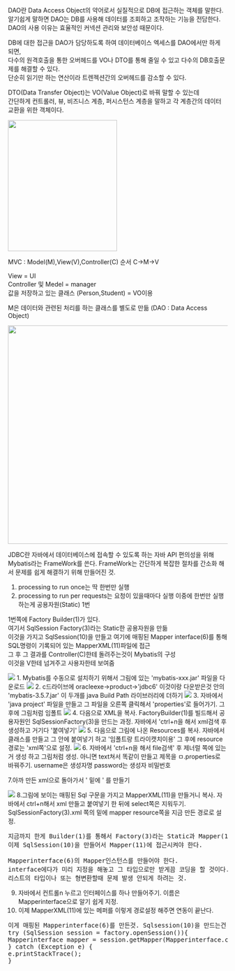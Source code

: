 DAO란 Data Access Object의 약어로서 실질적으로 DB에 접근하는 객체를 말한다.   
알기쉽게 말하면 DAO는 DB를 사용해 데이터를 조회하고 조작하는 기능을 전담한다.   
DAO의 사용 이유는 효율적인 커넥션 관리와 보안성 때문이다.   

DB에 대한 접근을 DAO가 담당하도록 하여 데이터베이스 엑세스를 DAO에서만
하게 되면,   
다수의 원격호출을 통한 오버헤드를 VO나 DTO를 통해 줄일 수 있고 다수의 DB호출문제를 해결할 수 있다.    
단순히 읽기만 하는 연산이라 트렌젝션간의 오버헤드를 감소할 수 있다.

DTO(Data Transfer Object)는 VO(Value Object)로 바꿔 말할 수 있는데   
간단하게 컨트롤러, 뷰, 비즈니스 계층, 퍼시스턴스 계층을 말하고 각 계층간의
데이터 교환을 위한 객체이다.

<img src="https://user-images.githubusercontent.com/93306929/178177268-4fbd4294-3091-493a-b44d-e1a223363b2f.png" width="250" height="300"/>

MVC : Model(M),View(V),Controller(C)
순서 C->M->V

View = UI   
Controller 및 Medel = manager   
값을 저장하고 있는 클래스 (Person,Student) = VO이용      

M은 데이터와 관련된 처리를 하는 클래스를 별도로 만듦 (DAO : Data Access Object)

<img src="https://user-images.githubusercontent.com/93306929/178178336-6c58fd5e-29d7-412a-8715-f569a740ab16.png" width="700" height="500"/>


JDBC란 자바에서 데이터베이스에 접속할 수 있도록 하는 자바 API
편의성을 위해 Mybatis라는 FrameWork를 쓴다.
FrameWork는 간단하게 복잡한 절차를 간소화 해서 문제를 쉽게 해결하기 위해 만들어진 것.

1. processing to run once는 딱 한번만 실행
2. processing to run per requests는 요청이 있을때마다 실행
이중에 한번만 실행 하는게 공용자원(Static) 1번

1번쪽에 Factory Builder(1)가 있다.   
여기서 SqlSession Factory(3)라는 Static한 공용자원을 만듦   
이것을 가지고 SqlSession(10)을 만들고 여기에 매핑된 Mapper interface(6)를 통해 SQL명령이 기록되어 있는 MapperXML(11)파일에 접근   
그 후 그 결과를 Controller(C)한테 돌려주는것이 Mybatis의 구성   
이것을 V한테 넘겨주고 사용자한테 보여줌   

<img src="https://user-images.githubusercontent.com/93306929/178179523-10a60fe0-19d8-4dba-90a0-6087a280a470.PNG"/>
1. Mybatis를 수동으로 설치하기 위해서 그림에 있는 'mybatis-xxx.jar' 파일을 다운로드

<img src="https://user-images.githubusercontent.com/93306929/178179620-4d38dd15-9cd2-429c-b2f8-4f16c3bfe94c.PNG"/>
2. c드라이브에 oracleexe->product->'jdbc6' 이것이랑 다운받은것 안의 'mybatis-3.5.7.jar' 이 두개를 java Build Path 라이브러리에 더하기

<img src="https://user-images.githubusercontent.com/93306929/178179716-762a1a08-0206-4ad5-ac6f-86dace8dd873.PNG"/>
3. 자바에서 'java project' 파일을 만들고 그 파일을 오른쪽 클릭해서 'properties'로 들어가기. 그 후에 그림처럼 임폴트

<img src="https://user-images.githubusercontent.com/93306929/178179795-b0cdc427-3931-4505-bb3c-91d8887b1405.PNG"/>
4. 다음으로 XML을 복사. FactoryBuilder(1)를 빌드해서 공용자원인 SqlSessionFactory(3)을 만드는 과정. 자바에서 'ctrl+n을 해서 xml검색 후 생성하고 거기다 '붙여넣기'

<img src="https://user-images.githubusercontent.com/93306929/178179921-7766dfdb-34e7-40f5-862e-e1ea793cd09b.PNG"/>
5. 다음으로 그림에 나온 Resources를 복사. 자바에서 클래스를 만들고 그 안에 붙여넣기 하고 '임폴트랑 트라이캣치이용' 그 후에 resource 경로는 'xml쪽'으로 설정.

<img src="https://user-images.githubusercontent.com/93306929/178180057-bb519a9c-ba4e-47a8-a4e2-c84b005e5600.PNG"/>
6. 자바에서 'ctrl+n을 해서 file검색' 후 제너럴 쪽에 있는거 생성 하고 그림처럼 생성.   
아니면 text쳐서 똑같이 만들고 제목을 ㅁ.properties로 바꿔주기. username은 생성자명 password는 생성자 비밀번호

7.아까 만든 xml으로 돌아가서 '<configuration> 밑에 <properties resource = "ㅁ.properties" />' 를 만들기
  
<img src="https://user-images.githubusercontent.com/93306929/178180255-c3027998-f4d7-4f2a-901b-a4213ea478b3.PNG"/>
8.그림에 보이는 매핑된 Sql 구문을 가지고 MapperXML(11)을 만들거니 복사.   
자바에서 ctrl+n해서 xml 만들고 붙여넣기 한 뒤에 select쪽은 지워두기.   
SqlSessionFactory(3).xml 쪽의 밑에 mapper resource쪽을 지금 만든 경로로 설정.
  
<pre>
지금까지 한게 Builder(1)를 통해서 Factory(3)라는 Static과 Mapper(11)를 만든것.
이제 SqlSession(10)을 만들어서 Mapper(11)에 접근시켜야 한다.

Mapperinterface(6)의 Mapper인스턴스를 만들어야 한다.   
interface에다가 미리 지정을 해놓고 그 타입으로만 받게끔 코딩을 할 것이다.   
리스트의 타입이나 또는 형변환할때 문제 발생 안되게 하려는 것.   
</pre>

9. 자바에서 컨트롤n 누르고 인터페이스를 하나 만들어주기. 이름은 Mapperinterface으로 알기 쉽게 지정.
10. 이제 MapperXML(11)에 있는 메퍼를 <mapper namespace = "Mapperinterface"> 이렇게 경로설정 해주면 연동이 끝난다.

<pre>
이게 매핑된 Mapperinterface(6)를 만든것. Sqlsession(10)을 만드는건 DAO클래스에서 만들어 주면 된다.
try (SqlSession session = factory.openSession()){
Mapperinterface mapper = session.getMapper(Mapperinterface.class);
} catch (Exception e) {
e.printStackTrace();
}
</pre>
    
